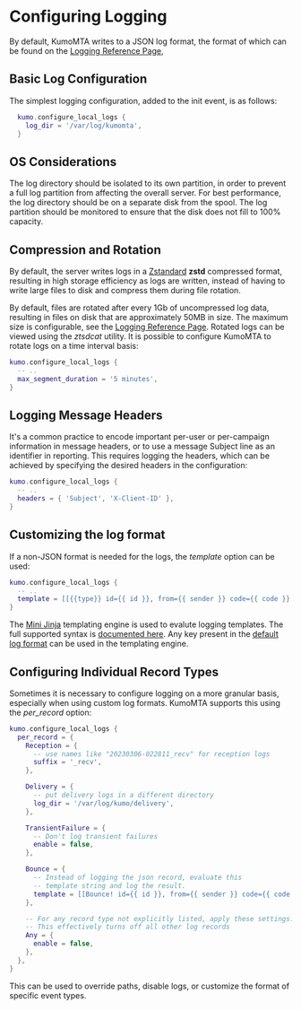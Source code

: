 # Configuring Logging

By default, KumoMTA writes to a JSON log format, the format of which can be found on the [Logging Reference Page](../../reference/kumo/configure_local_logs.md#log-record),

## Basic Log Configuration

The simplest logging configuration, added to the init event, is as follows:

```lua
  kumo.configure_local_logs {
    log_dir = '/var/log/kumomta',
  }
  ```

## OS Considerations

The log directory should be isolated to its own partition, in order to prevent a full log partition from affecting the overall server. For best performance, the log directory should be on a separate disk from the spool. The log partition should be monitored to ensure that the disk does not fill to 100% capacity.

## Compression and Rotation

By default, the server writes logs in a [Zstandard](https://en.wikipedia.org/wiki/Zstd) **zstd** compressed format, resulting in high storage efficiency as logs are written, instead of having to write large files to disk and compress them during file rotation.

By default, files are rotated after every 1Gb of uncompressed log data, resulting in files on disk that are approximately 50MB in size. The maximum size is configurable, see the [Logging Reference Page](../../reference/kumo/configure_local_logs.md#max_file_size). Rotated logs can be viewed using the *ztsdcat* utility. It is possible to configure KumoMTA to rotate logs on a time interval basis:

```lua
kumo.configure_local_logs {
  -- ..
  max_segment_duration = '5 minutes',
}
```

## Logging Message Headers

It's a common practice to encode important per-user or per-campaign information in message headers, or to use a message Subject line as an identifier in reporting. This requires logging the headers, which can be achieved by specifying the desired headers in the configuration:

```lua
kumo.configure_local_logs {
  -- ..
  headers = { 'Subject', 'X-Client-ID' },
}
```

## Customizing the log format

If a non-JSON format is needed for the logs, the *template* option can be used:

```lua
kumo.configure_local_logs {
  -- ..
  template = [[{{type}} id={{ id }}, from={{ sender }} code={{ code }} age={{ timestamp - created }}]],
}
```

The [Mini Jinja](https://docs.rs/minijinja/latest/minijinja/) templating engine
is used to evalute logging templates.  The full supported syntax is [documented
here](https://docs.rs/minijinja/latest/minijinja/syntax/index.html). Any key present in the [default log format](../../reference/kumo/configure_local_logs.md#log-record) can be used in the templating engine.

## Configuring Individual Record Types

Sometimes it is necessary to configure logging on a more granular basis, especially when using custom log formats. KumoMTA supports this using the *per_record* option:

```lua
kumo.configure_local_logs {
  per_record = {
    Reception = {
      -- use names like "20230306-022811_recv" for reception logs
      suffix = '_recv',
    },

    Delivery = {
      -- put delivery logs in a different directory
      log_dir = '/var/log/kumo/delivery',
    },

    TransientFailure = {
      -- Don't log transient failures
      enable = false,
    },

    Bounce = {
      -- Instead of logging the json record, evaluate this
      -- template string and log the result.
      template = [[Bounce! id={{ id }}, from={{ sender }} code={{ code }} age={{ timestamp - created }}]],
    },

    -- For any record type not explicitly listed, apply these settings.
    -- This effectively turns off all other log records
    Any = {
      enable = false,
    },
  },
}
```

This can be used to override paths, disable logs, or customize the format of specific event types.